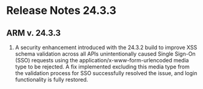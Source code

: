 # Release Notes 24.3.3

## **ARM v. 24.3.3**

1. A security enhancement introduced with the 24.3.2 build to improve XSS schema validation across all APIs unintentionally caused Single Sign-On (SSO) requests using the application/x-www-form-urlencoded media type to be rejected. A fix implemented excluding this media type from the validation process for SSO successfully resolved the issue, and login functionality is fully restored.
